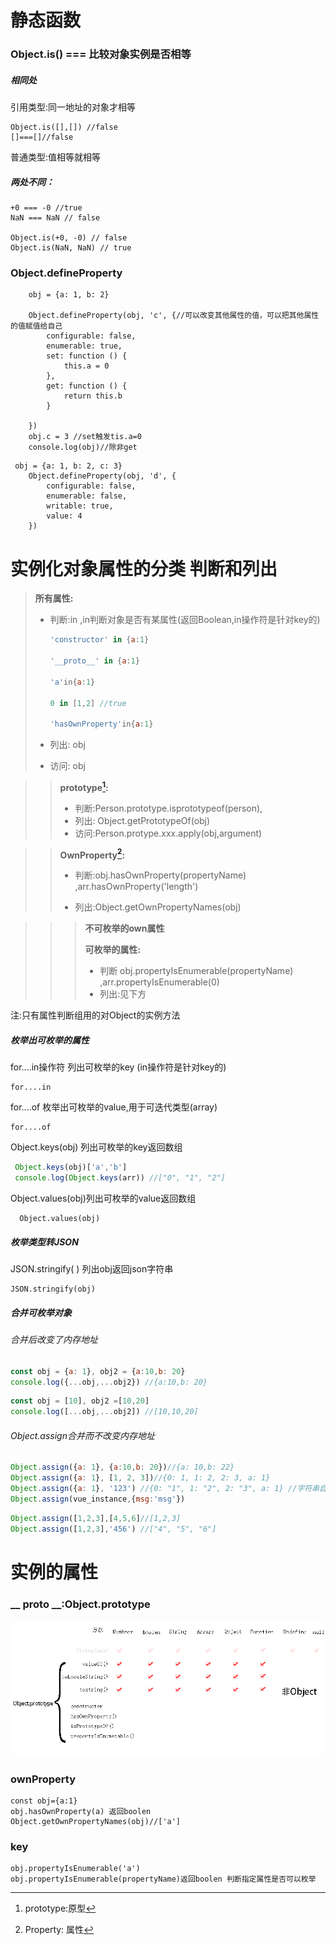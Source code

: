 [^1]: prototype:原型 
[^2]: Property: 属性

# 静态函数

### Object.is()  ===  比较对象实例是否相等

##### 相同处

引用类型:同一地址的对象才相等

```
Object.is([],[]) //false
[]===[]//false
```

普通类型:值相等就相等

##### 两处不同：

```
+0 === -0 //true
NaN === NaN // false

Object.is(+0, -0) // false
Object.is(NaN, NaN) // true
```

### Object.defineProperty

```
    obj = {a: 1, b: 2}

    Object.defineProperty(obj, 'c', {//可以改变其他属性的值，可以把其他属性的值赋值给自己
        configurable: false,
        enumerable: true,
        set: function () {
            this.a = 0
        },
        get: function () {
            return this.b
        }

    })
    obj.c = 3 //set触发tis.a=0
    console.log(obj)//除非get
```

```
 obj = {a: 1, b: 2, c: 3}
    Object.defineProperty(obj, 'd', {
        configurable: false,
        enumerable: false,
        writable: true,
        value: 4
    })

```

# 实例化对象属性的分类 判断和列出

> __所有属性:__ 
>
> * 判断:in ,in判断对象是否有某属性(返回Boolean,in操作符是针对key的)
>
>   ```javascript
>   'constructor' in {a:1}
>   
>   '__proto__' in {a:1}
>   
>   'a'in{a:1}
>   
>   0 in [1,2] //true
>   
>   'hasOwnProperty'in{a:1}
>   ```
>
> * 列出: obj  
>
> * 访问: obj

>> __prototype[^1]:__
>>
>> * 判断:Person.prototype.isprototypeof(person),
>> * 列出: Object.getPrototypeOf(obj)
>> * 访问:Person.protype.xxx.apply(obj,argument)

>> __OwnProperty[^2]:__ 
>>
>> * 判断:obj.hasOwnProperty(propertyName) ,arr.hasOwnProperty('length')
>>
>> * 列出:Object.getOwnPropertyNames(obj)

>>> __不可枚举的own属性__
>>>
>>> __可枚举的属性:__  
>>>
>>> * 判断 obj.propertyIsEnumerable(propertyName) ,arr.propertyIsEnumerable(0)
>>> * 列出:见下方

注:只有属性判断组用的对Object的实例方法


##### 枚举出可枚举的属性
for....in操作符 列出可枚举的key (in操作符是针对key的)

```
for....in
```

for....of 枚举出可枚举的value,用于可迭代类型(array)

```
for....of
```


Object.keys(obj) 列出可枚举的key返回数组

````ts
 Object.keys(obj)['a','b']
 console.log(Object.keys(arr)) //["0", "1", "2"]
````
Object.values(obj)列出可枚举的value返回数组

```
  Object.values(obj)
```
##### 枚举类型转JSON

JSON.stringify( )   列出obj返回json字符串

```
JSON.stringify(obj) 
```

##### 合并可枚举对象

######  合并后改变了内存地址

```js
const obj = {a: 1}, obj2 = {a:10,b: 20}
console.log({...obj,...obj2}) //{a:10,b: 20}
```

```js
const obj = [10], obj2 =[10,20]
console.log([...obj,...obj2]) //[10,10,20]
```

######  Object.assign合并而不改变内存地址

```js
Object.assign({a: 1}, {a:10,b: 20})//{a: 10,b: 22}
Object.assign({a: 1}, [1, 2, 3])//{0: 1, 1: 2, 2: 3, a: 1}
Object.assign({a: 1}, '123') //{0: "1", 1: "2", 2: "3", a: 1} //字符串自动封装对象了
Object.assign(vue_instance,{msg:'msg'})
```

```js
Object.assign([1,2,3],[4,5,6]//[1,2,3]
Object.assign([1,2,3],'456') //["4", "5", "6"]
```

# 实例的属性

### __ proto __:Object.prototype

![](img/object.prototype.png)

### ownProperty

```
const obj={a:1}
obj.hasOwnProperty(a) 返回boolen 
Object.getOwnPropertyNames(obj)//['a']
```

### key

```
obj.propertyIsEnumerable('a')
obj.propertyIsEnumerable(propertyName)返回boolen 判断指定属性是否可以枚举
```

